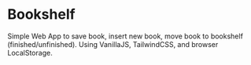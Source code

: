 # Bookshelf
Simple Web App to save book, insert new book, move book to bookshelf (finished/unfinished). Using VanillaJS, TailwindCSS, and browser LocalStorage.
